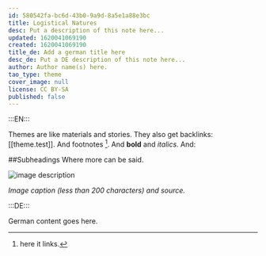```yaml
---
id: 580542fa-bc6d-43b0-9a9d-8a5e1a88e3bc
title: Logistical Natures
desc: Put a description of this note here...
updated: 1620041069190
created: 1620041069190
title_de: Add a german title here
desc_de: Put a DE description of this note here...
author: Author name(s) here.
tao_type: theme
cover_image: null
license: CC BY-SA
published: false
---
```


:::EN:::

Themes are like materials and stories. They also get backlinks: [[theme.test]].
And footnotes [^footnote1].
And **bold** and _italics_.
And:

##Subheadings
Where more can be said.

![image description](/images/example/MfN-HBSB-Nr97.png)

_Image caption (less than 200 characters) and source._

<!-- Notes for us -->

[^footnote1]: here it links.

:::DE:::

German content goes here.
